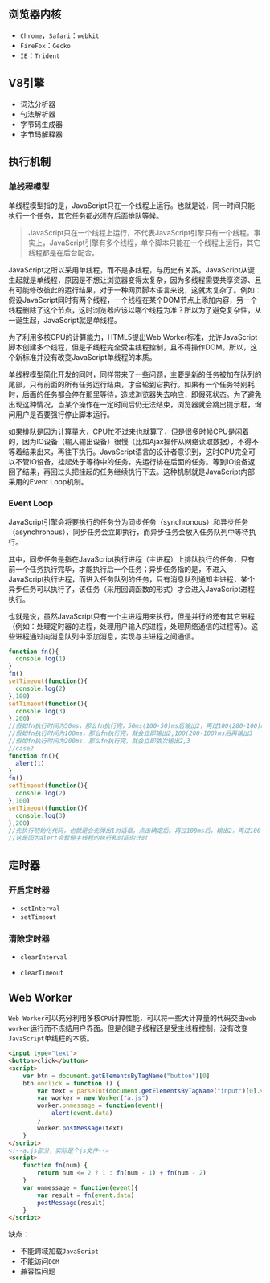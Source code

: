 ## 浏览器内核

* `Chrome`，`Safari`：`webkit`
* `FireFox`：`Gecko`
* `IE`：`Trident`

## V8引擎

* 词法分析器
* 句法解析器
* 字节码生成器
* 字节码解释器

## 执行机制

### 单线程模型

单线程模型指的是，JavaScript只在一个线程上运行。也就是说，同一时间只能执行一个任务，其它任务都必须在后面排队等候。

> JavaScript只在一个线程上运行，不代表JavaScript引擎只有一个线程。事实上，JavaScript引擎有多个线程，单个脚本只能在一个线程上运行，其它线程都是在后台配合。

JavaScript之所以采用单线程，而不是多线程，与历史有关系。JavaScript从诞生起就是单线程，原因是不想让浏览器变得太复杂，因为多线程需要共享资源、且有可能修改彼此的运行结果，对于一种网页脚本语言来说，这就太复杂了。例如：假设JavaScript同时有两个线程，一个线程在某个DOM节点上添加内容，另一个线程删除了这个节点，这时浏览器应该以哪个线程为准？所以为了避免复杂性，从一诞生起，JavaScript就是单线程。

为了利用多核CPU的计算能力，HTML5提出Web Worker标准，允许JavaScript脚本创建多个线程，但是子线程完全受主线程控制，且不得操作DOM。所以，这个新标准并没有改变JavaScript单线程的本质。

单线程模型简化开发的同时，同样带来了一些问题，主要是新的任务被加在队列的尾部，只有前面的所有任务运行结束，才会轮到它执行。如果有一个任务特别耗时，后面的任务都会停在那里等待，造成浏览器失去响应，即假死状态。为了避免出现这种情况，当某个操作在一定时间后仍无法结束，浏览器就会跳出提示框，询问用户是否要强行停止脚本运行。

如果排队是因为计算量大，CPU忙不过来也就算了，但是很多时候CPU是闲着的，因为IO设备（输入输出设备）很慢（比如Ajax操作从网络读取数据），不得不等着结果出来，再往下执行。JavaScript语言的设计者意识到，这时CPU完全可以不管IO设备，挂起处于等待中的任务，先运行排在后面的任务。等到IO设备返回了结果，再回过头把挂起的任务继续执行下去。这种机制就是JavaScript内部采用的Event Loop机制。

### Event Loop

JavaScript引擎会将要执行的任务分为同步任务（synchronous）和异步任务（asynchronous），同步任务会立即执行，而异步任务会放入任务队列中等待执行。

其中，同步任务是指在JavaScript执行进程（主进程）上排队执行的任务，只有前一个任务执行完毕，才能执行后一个任务；异步任务指的是，不进入JavaScript执行进程，而进入任务队列的任务，只有消息队列通知主进程，某个异步任务可以执行了，该任务（采用回调函数的形式）才会进入JavaScript进程执行。

也就是说，虽然JavaScript只有一个主进程用来执行，但是并行的还有其它进程（例如：处理定时器的进程，处理用户输入的进程，处理网络通信的进程等）。这些进程通过向消息队列中添加消息，实现与主进程之间通信。

```javascript
function fn(){
  console.log(1)
}
fn()
setTimeout(function(){
  console.log(2)
},100)
setTimeout(function(){
  console.log(3)
},200)
//假如fn执行时间为50ms，那么fn执行完，50ms(100-50)ms后输出2，再过100(200-100)ms后输出3
//假如fn执行时间为100ms，那么fn执行完，就会立即输出2,100(200-100)ms后再输出3
//假如fn执行时间为200ms，那么fn执行完，就会立即依次输出2,3
//case2
function fn(){
  alert(1)
}
fn()
setTimeout(function(){
  console.log(2)
},100)
setTimeout(function(){
  console.log(3)
},200)
//先执行初始化代码，也就是会先弹出1对话框，点击确定后。再过100ms后，输出2，再过100(200-100)ms输出3
//这是因为alert会暂停主线程的执行和时间的计时
```

## 定时器

### 开启定时器

* `setInterval`
* `setTimeout`

### 清除定时器

* `clearInterval`

* `clearTimeout`

## Web Worker

`Web Worker`可以充分利用多核`CPU`计算性能，可以将一些大计算量的代码交由`web worker`运行而不冻结用户界面。但是创建子线程还是受主线程控制，没有改变`JavaScript`单线程的本质。

```html
<input type="text">
<button>click</button>
<script>
	var btn = document.getElementsByTagName("button")[0]
    btn.onclick = function () {
    	var text = parseInt(document.getElementsByTagName("input")[0].value)
        var worker = new Worker("a.js")
        worker.onmessage = function(event){
        	alert(event.data)
        }
        worker.postMessage(text)
   	}
</script>
<!--a.js部分，实际是个js文件-->
<script>
	function fn(num) {
    	return num <= 2 ? 1 : fn(num - 1) + fn(num - 2)
	}
	var onmessage = function(event){
    	var result = fn(event.data)
    	postMessage(result)
	}
</script>
```

缺点：

* 不能跨域加载`JavaScript`
* 不能访问`DOM`
* 兼容性问题